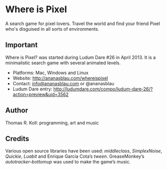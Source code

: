 
# Where is Pixel

A search game for pixel lovers. Travel the world and find your friend
Pixel who's disguised in all sorts of environments.

## Important

Where is Pixel? was started during Ludum Dare #26 in April 2013. It is a minimalistic search game with several animated levels.

* Platforms: Mac, Windows and Linux
* Website: http://ananasblau.com/whereispixel
* Contact: info@ananasblau.com or @ananasblau
* Ludum Dare entry: http://ludumdare.com/compo/ludum-dare-26/?action=preview&uid=3562

## Author

Thomas R. Koll: programming, art and music

## Credits

Various open source libraries have been used:
_middleclass_, _SimplexNoise_, _Quickie_, _Luabit_ and Enrique García Cota’s _tween_. GreaseMonkey’s _autotracker-bottomup_ was used to make the game’s music.

